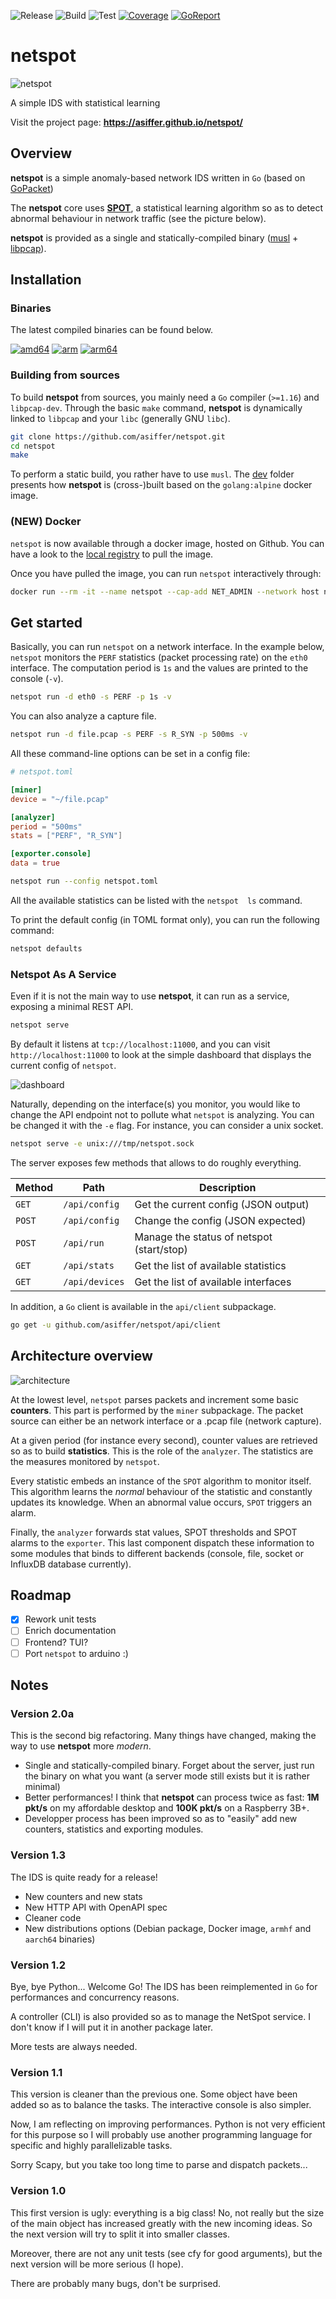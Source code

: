 ![Release](https://shields.io/github/v/release/asiffer/netspot?include_prereleases)
![Build](https://github.com/asiffer/netspot/workflows/Build/badge.svg)
![Test](https://github.com/asiffer/netspot/workflows/Test/badge.svg)
[![Coverage](https://codecov.io/gh/asiffer/netspot/branch/master/graph/badge.svg)](https://codecov.io/gh/asiffer/netspot)
[![GoReport](https://goreportcard.com/badge/github.com/asiffer/netspot)](https://goreportcard.com/report/github.com/asiffer/netspot)

# netspot

![netspot](assets/netspot6.png)

A simple IDS with statistical learning

Visit the project page: **https://asiffer.github.io/netspot/**

## Overview

**netspot** is a simple anomaly-based network IDS written in `Go` (based on [GoPacket](https://github.com/google/gopacket))

The **netspot** core uses [**SPOT**](https://asiffer.github.io/libspot/), a statistical learning algorithm so as to detect abnormal behaviour in network traffic (see the
picture below).

**netspot** is provided as a single and statically-compiled binary ([musl](https://www.musl-libc.org/) + [libpcap](https://www.tcpdump.org/)).



## Installation

### Binaries

The latest compiled binaries can be found below.

[![amd64](https://img.shields.io/badge/v2.0a-amd64-5e81ac?logo=go)](https://github.com/asiffer/netspot/releases/download/v2.0a/netspot-2.0a-amd64-linux-static)
[![arm](https://img.shields.io/badge/v2.0a-arm-81a1c1?logo=go)](https://github.com/asiffer/netspot/releases/download/v2.0a/netspot-2.0a-arm-linux-static)
[![arm64](https://img.shields.io/badge/v2.0a-arm64-88c0d0?logo=go)](https://github.com/asiffer/netspot/releases/download/v2.0a/netspot-2.0a-arm64-linux-static)

### Building from sources

To build **netspot** from sources, you mainly need a `Go` compiler (`>=1.16`) and `libpcap-dev`. Through the basic `make` command, **netspot** is dynamically
linked to `libpcap` and your `libc` (generally GNU `libc`).

```sh
git clone https://github.com/asiffer/netspot.git
cd netspot
make
```

To perform a static build, you rather have to use `musl`. The [dev](dev/) folder
presents how **netspot** is (cross-)built based on the `golang:alpine` docker image.

### (NEW) Docker

`netspot` is now available through a docker image, hosted on Github. You can have a look to the [local registry](https://github.com/users/asiffer/packages/container/package/netspot) to pull the image.

Once you have pulled the image, you can run `netspot` interactively through:
```sh
docker run --rm -it --name netspot --cap-add NET_ADMIN --network host netspot:latest
```


## Get started

Basically, you can run `netspot` on a network interface. In the example below,
`netspot` monitors the `PERF` statistics (packet processing rate) on the `eth0` interface. 
The computation period is `1s` and the values are printed to the console (`-v`).

```sh
netspot run -d eth0 -s PERF -p 1s -v
```

You can also analyze a capture file.
```sh
netspot run -d file.pcap -s PERF -s R_SYN -p 500ms -v
```

All these command-line options can be set in a config file:
```toml
# netspot.toml

[miner]
device = "~/file.pcap"

[analyzer]
period = "500ms"
stats = ["PERF", "R_SYN"]

[exporter.console]
data = true
```

```sh
netspot run --config netspot.toml
```

All the available statistics can be listed with the `netspot  ls` command.


To print the default config (in TOML format only), you can run the following command:
```sh
netspot defaults
```

### Netspot As A Service

Even if it is not the main way to use **netspot**, it can 
run as a service, exposing a minimal REST API.

```sh
netspot serve
```

By default it listens at `tcp://localhost:11000`, and you can visit `http://localhost:11000` to look at the simple dashboard that displays
the current config of `netspot`.

![dashboard](assets/dashboard.png)

Naturally, depending on the interface(s) you monitor, you would like to change the API endpoint not to pollute what `netspot` is analyzing.
You can be changed it with the `-e` flag. For instance, you can consider a unix socket.

```sh
netspot serve -e unix:///tmp/netspot.sock
```

The server exposes few methods that allows to do roughly everything. 

| Method | Path           | Description                               |
| ------ | -------------- | ----------------------------------------- |
| `GET`  | `/api/config`  | Get the current config (JSON output)      |
| `POST` | `/api/config`  | Change the config (JSON expected)         |
| `POST` | `/api/run`     | Manage the status of netspot (start/stop) |
| `GET`  | `/api/stats`   | Get the list of available statistics      |
| `GET`  | `/api/devices` | Get the list of available interfaces      |

In addition, a `Go` client is available in the `api/client` subpackage.

```sh
go get -u github.com/asiffer/netspot/api/client
```


## Architecture overview

![architecture](assets/netspot-archi.png)


At the lowest level, `netspot` parses packets and increment some basic **counters**. This part is performed by the `miner` subpackage.
The packet source can either be an network interface or a .pcap file (network capture).

At a given period (for instance every second), counter values are retrieved so as to build **statistics**. This is the role of the `analyzer`. The statistics are the measures monitored by `netspot`.

Every statistic embeds an instance of the `SPOT` algorithm to monitor itself. This algorithm learns the *normal* behaviour of the statistic and constantly updates its knowledge. When an abnormal value occurs, `SPOT` triggers an alarm.

Finally, the `analyzer` forwards stat values, SPOT thresholds and SPOT alarms to the `exporter`. This last component dispatch
these information to some modules that binds to different backends 
(console, file, socket or InfluxDB database currently).


## Roadmap

- [x] Rework unit tests
- [ ] Enrich documentation
- [ ] Frontend? TUI?
- [ ] Port `netspot` to arduino :)

## Notes

### Version 2.0a

This is the second big refactoring. Many things have changed, making the way to use **netspot** more *modern*.

- Single and statically-compiled binary. Forget about the server, just run the binary on what you want (a server mode still exists but it is rather minimal)
- Better performances! I think that **netspot** can process 
twice as fast: **1M pkt/s** on my affordable desktop and **100K pkt/s** on a Raspberry 3B+. 
- Developper process has been improved so as to "easily" add new counters, statistics and exporting modules.

### Version 1.3

The IDS is quite ready for a release!
* New counters and new stats
* New HTTP API with OpenAPI spec
* Cleaner code
* New distributions options (Debian package, Docker image, `armhf` and `aarch64` binaries)


### Version 1.2

Bye, bye Python... Welcome Go! The IDS has been reimplemented in `Go` for performances and concurrency reasons.

A controller (CLI) is also provided so as to manage the NetSpot service. I don't know if I will put it in another package later.

More tests are always needed.

### Version 1.1

This version is cleaner than the previous one. Some object have been added so as to balance the tasks. The interactive console is also simpler.

Now, I am reflecting on improving performances. Python is not very efficient for this purpose so I will probably use another programming language for specific and highly parallelizable tasks.

Sorry Scapy, but you take too long time to parse and dispatch packets...


### Version 1.0

This first version is ugly: everything is a big class! No, not really but the size of the main object has increased greatly with the new incoming ideas. So the next version will try to split it into smaller classes.

Moreover, there are not any unit tests (see cfy for good arguments), but the next version will be more serious (I hope).

There are probably many bugs, don't be surprised.
